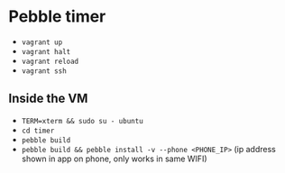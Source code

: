 # Pebble timer

* `vagrant up`
* `vagrant halt`
* `vagrant reload`
* `vagrant ssh`

## Inside the VM

* `TERM=xterm && sudo su - ubuntu`
* `cd timer`
* `pebble build`
* `pebble build && pebble install -v --phone <PHONE_IP>` (ip address shown in app on phone, only works in same WIFI)

